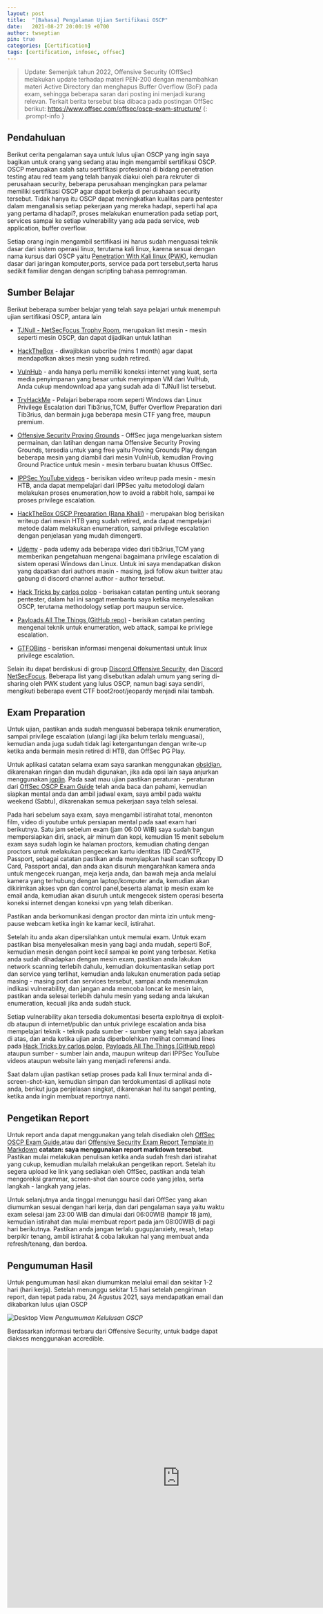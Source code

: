 ```yaml
---
layout: post
title:  "[Bahasa] Pengalaman Ujian Sertifikasi OSCP"
date:   2021-08-27 20:00:19 +0700
author: twseptian
pin: true
categories: [Certification]
tags: [certification, infosec, offsec]
---
```


> Update: Semenjak tahun 2022, Offensive Security (OffSec) melakukan update terhadap materi PEN-200 dengan menambahkan materi Active Directory dan menghapus Buffer Overflow (BoF) pada exam, sehingga beberapa saran dari posting ini menjadi kurang relevan. Terkait berita tersebut bisa dibaca pada postingan OffSec berikut: <a href="https://www.offsec.com/offsec/oscp-exam-structure/">https://www.offsec.com/offsec/oscp-exam-structure/</a>
{: .prompt-info }

## Pendahuluan
Berikut cerita pengalaman saya untuk lulus ujian OSCP yang ingin saya bagikan untuk orang yang sedang atau ingin mengambil sertifikasi OSCP. OSCP merupakan salah satu sertifikasi profesional di bidang penetration testing atau red team yang telah banyak diakui oleh para rekruter di perusahaan security, beberapa perusahaan mengingkan para pelamar memiliki sertifikasi OSCP agar dapat bekerja di perusahaan security tersebut. Tidak hanya itu OSCP dapat meningkatkan kualitas para pentester dalam menganalisis setiap pekerjaan yang mereka hadapi, seperti hal apa yang pertama dihadapi?, proses melakukan enumeration pada setiap port, services sampai ke setiap vulnerability yang ada pada service, web application, buffer overflow.

Setiap orang ingin mengambil sertifikasi ini harus sudah menguasai teknik dasar dari sistem operasi linux, terutama kali linux, karena sesuai dengan nama kursus dari OSCP yaitu <a href="https://www.offensive-security.com/pwk-oscp/">Penetration With Kali linux (PWK)</a>, kemudian dasar dari jaringan komputer,ports, service pada port tersebut,serta harus sedikit familiar dengan dengan scripting bahasa pemrograman.

## Sumber Belajar
Berikut beberapa sumber belajar yang telah saya pelajari untuk menempuh ujian sertifikasi OSCP, antara lain

- <a href="https://docs.google.com/spreadsheets/d/1dwSMIAPIam0PuRBkCiDI88pU3yzrqqHkDtBngUHNCw8/edit?fbclid=IwAR0k7G5SNt_HCtrPo4-BWjnAp56WEPsA-NaX92VT0M0JqlRAsdoQAYeqcS4#gid=1839402159">TJNull - NetSecFocus Trophy Room</a>, merupakan list mesin - mesin seperti mesin OSCP, dan dapat dijadikan untuk latihan

- <a href="https://app.hackthebox.eu/home">HackTheBox</a> - diwajibkan subcribe (mins 1 month) agar dapat mendapatkan akses mesin yang sudah retired.

- <a href="https://vulnhub.com/">VulnHub</a> - anda hanya perlu memiliki koneksi internet yang kuat, serta media penyimpanan yang besar untuk menyimpan VM dari VulHub, Anda cukup mendownload apa yang sudah ada di TJNull list tersebut.

- <a href="https://tryhackme.com/">TryHackMe</a> - Pelajari beberapa room seperti Windows dan Linux Privilege Escalation dari Tib3rius,TCM, Buffer Overflow Preparation dari Tib3rius, dan bermain juga beberapa mesin CTF yang free, maupun premium.

- <a href="https://portal.offensive-security.com/">Offensive Security Proving Grounds</a> - OffSec juga mengeluarkan sistem permainan, dan latihan dengan nama Offensive Security Proving Grounds, tersedia untuk yang free yaitu Proving Grounds Play dengan beberapa mesin yang diambil dari mesin VulnHub, kemudian Proving Ground Practice untuk mesin - mesin terbaru buatan khusus OffSec.

- <a href="https://www.youtube.com/channel/UCa6eh7gCkpPo5XXUDfygQQA">IPPSec YouTube videos</a> - berisikan video writeup pada mesin - mesin HTB, anda dapat mempelajari dari IPPSec yaitu metodologi dalam melakukan proses enumeration,how to avoid a rabbit hole, sampai ke proses privilege escalation.

- <a href="https://rana-khalil.gitbook.io/hack-the-box-oscp-preparation/">HackTheBox OSCP Preparation (Rana Khalil)</a> - merupakan blog berisikan writeup dari mesin HTB yang sudah retired, anda dapat mempelajari metode dalam melakukan enumeration, sampai privilege escalation dengan penjelasan yang mudah dimengerti.

- <a href="https://www.udemy.com/">Udemy</a> - pada udemy ada beberapa video dari tib3rius,TCM yang memberikan pengetahuan mengenai bagaimana privilege escalation di sistem operasi Windows dan Linux. Untuk ini saya mendapatkan diskon yang dapatkan dari authors masin - masing, jadi follow akun twitter atau gabung di discord channel author - author tersebut.

- <a href="https://book.hacktricks.xyz/">Hack Tricks by carlos polop</a> - berisakan catatan penting untuk seorang pentester, dalam hal ini sangat membantu saya ketika menyelesaikan OSCP, terutama methodology setiap port maupun service.

- <a href="https://github.com/swisskyrepo/PayloadsAllTheThings">Payloads All The Things (GitHub repo)</a> - berisikan catatan penting mengenai teknik untuk enumeration, web attack, sampai ke privilege escalation.

- <a href="https://gtfobins.github.io/">GTFOBins</a> - berisikan informasi mengenai dokumentasi untuk linux privilege escalation.

Selain itu dapat berdiskusi di group <a href="https://discord.com/invite/offsec">Discord Offensive Security</a>, dan <a href="https://discord.com/invite/infosecprep">Discord NetSecFocus</a>. Beberapa list yang disebutkan adalah umum yang sering di-sharing oleh PWK student yang lulus OSCP, namun bagi saya sendiri, mengikuti beberapa event CTF boot2root/jeopardy menjadi nilai tambah.

## Exam Preparation
Untuk ujian, pastikan anda sudah menguasai beberapa teknik enumeration, sampai privilege escalation (ulangi lagi jika belum terlalu menguasai), kemudian anda juga sudah tidak lagi ketergantungan dengan write-up ketika anda bermain mesin retired di HTB, dan OffSec PG Play.

Untuk aplikasi catatan selama exam saya sarankan menggunakan <a href="https://obsidian.md/">obsidian</a>, dikarenakan ringan dan mudah digunakan, jika ada opsi lain saya anjurkan menggunakan <a href="https://joplinapp.org/">joplin</a>. Pada saat mau ujian pastikan peraturan - peraturan dari <a href="https://help.offensive-security.com/hc/en-us/articles/360040165632-OSCP-Exam-Guide">OffSec OSCP Exam Guide</a> telah anda baca dan pahami, kemudian siapkan mental anda dan ambil jadwal exam, saya ambil pada waktu weekend (Sabtu), dikarenakan semua pekerjaan saya telah selesai.

Pada hari sebelum saya exam, saya mengambil istirahat total, menonton film, video di youtube untuk persiapan mental pada saat exam hari berikutnya. Satu jam sebelum exam (jam 06:00 WIB) saya sudah bangun mempersiapkan diri, snack, air minum dan kopi, kemudian 15 menit sebelum exam saya sudah login ke halaman proctors, kemudian chating dengan proctors untuk melakukan pengecekan kartu identitas (ID Card/KTP, Passport, sebagai catatan pastikan anda menyiapkan hasil scan softcopy ID Card, Passport anda), dan anda akan disuruh mengarahkan kamera anda untuk mengecek ruangan, meja kerja anda, dan bawah meja anda melalui kamera yang terhubung dengan laptop/komputer anda, kemudian akan dikirimkan akses vpn dan control panel,beserta alamat ip mesin exam ke email anda, kemudian akan disuruh untuk mengecek sistem operasi beserta koneksi internet dengan koneksi vpn yang telah diberikan.

Pastikan anda berkomunikasi dengan proctor dan minta izin untuk meng-pause webcam ketika ingin ke kamar kecil, istirahat.

Setelah itu anda akan dipersilahkan untuk memulai exam. Untuk exam pastikan bisa menyelesaikan mesin yang bagi anda mudah, seperti BoF, kemudian mesin dengan point kecil sampai ke point yang terbesar. Ketika anda sudah dihadapkan dengan mesin exam, pastikan anda lakukan network scanning terlebih dahulu, kemudian dokumentasikan setiap port dan service yang terlihat, kemudian anda lakukan enumeration pada setiap masing - masing port dan services tersebut, sampai anda menemukan indikasi vulnerability, dan jangan anda mencoba loncat ke mesin lain, pastikan anda selesai terlebih dahulu mesin yang sedang anda lakukan enumeration, kecuali jika anda sudah stuck.

Setiap vulnerability akan tersedia dokumentasi beserta exploitnya di exploit-db ataupun di internet/public dan untuk privilege escalation anda bisa mempelajari teknik - teknik pada sumber - sumber yang telah saya jabarkan di atas, dan anda ketika ujian anda diperbolehkan melihat command lines pada <a href="https://book.hacktricks.xyz/">Hack Tricks by carlos polop</a>, <a href="https://github.com/swisskyrepo/PayloadsAllTheThings">Payloads All The Things (GitHub repo)</a> ataupun sumber - sumber lain anda, maupun writeup dari IPPSec YouTube videos ataupun website lain yang menjadi referensi anda.

Saat dalam ujian pastikan setiap proses pada kali linux terminal anda di-screen-shot-kan, kemudian simpan dan terdokumentasi di aplikasi note anda, berikut juga penjelasan singkat, dikarenakan hal itu sangat penting, ketika anda ingin membuat reportnya nanti.

## Pengetikan Report
Untuk report anda dapat menggunakan yang telah disediakn oleh <a href="https://help.offensive-security.com/hc/en-us/articles/360040165632-OSCP-Exam-Guide">OffSec OSCP Exam Guide</a>,atau dari <a href="https://github.com/noraj/OSCP-Exam-Report-Template-Markdown">Offensive Security Exam Report Template in Markdown</a> **catatan: saya menggunakan report markdown tersebut**. Pastikan mulai melakukan penulisan ketika anda sudah fresh dari istirahat yang cukup, kemudian mulailah melakukan pengetikan report. Setelah itu segera upload ke link yang sediakan oleh OffSec, pastikan anda telah mengoreksi grammar, screen-shot dan source code yang jelas, serta langkah - langkah yang jelas.

Untuk selanjutnya anda tinggal menunggu hasil dari OffSec yang akan diumumkan sesuai dengan hari kerja, dan dari pengalaman saya yaitu waktu exam selesai jam 23:00 WIB dan dimulai dari 06:00WIB (hampir 18 jam), kemudian istirahat dan mulai membuat report pada jam 08:00WIB di pagi hari berikutnya. Pastikan anda jangan terlalu gugup/anxiety, resah, tetap berpikir tenang, ambil istirahat & coba lakukan hal yang membuat anda refresh/tenang, dan berdoa.

## Pengumuman Hasil
Untuk pengumuman hasil akan diumumkan melalui email dan sekitar 1-2 hari (hari kerja). Setelah menunggu sekitar 1.5 hari setelah pengiriman report, dan tepat pada rabu, 24 Agustus 2021, saya mendapatkan email dan dikabarkan lulus ujian OSCP

![Desktop View](/assets/img/posts/oscp.png)
_Pengumuman Kelulusan OSCP_

Berdasarkan informasi terbaru dari Offensive Security, untuk badge dapat diakses menggunakan accredible.

<iframe
  src="https://credentials.offsec.com/embed/6dad89ac-d662-4067-af42-1c7448dba77c"
  width="800"
  height="600"
  frameborder="0"
  allowfullscreen>
</iframe>